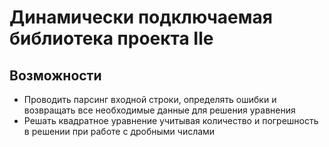 # Динамически подключаемая библиотека проекта Ile

## Возможности

* Проводить парсинг входной строки, определять ошибки и возвращать все необходимые данные для решения уравнения
* Решать квадратное уравнение учитывая количество и погрешность в решении при работе с дробными числами


